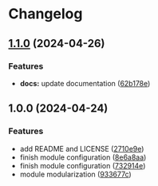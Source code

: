 # Changelog

## [1.1.0](https://github.com/GersonRS/modern-gitops-stack-module-cluster-kind/compare/v1.0.0...v1.1.0) (2024-04-26)


### Features

* **docs:** update documentation ([62b178e](https://github.com/GersonRS/modern-gitops-stack-module-cluster-kind/commit/62b178e6ac26aebc33d5f6267b24c79a672a8eda))

## 1.0.0 (2024-04-24)


### Features

* add README and LICENSE ([2710e9e](https://github.com/GersonRS/modern-gitops-stack-module-cluster-kind/commit/2710e9e13e1dc7d112e1c0b1826c0a3e37ac1c29))
* finish module configuration ([8e6a8aa](https://github.com/GersonRS/modern-gitops-stack-module-cluster-kind/commit/8e6a8aaa16e2f18a45f01c3252c7569a3ed4a5bb))
* finish module configuration ([732914e](https://github.com/GersonRS/modern-gitops-stack-module-cluster-kind/commit/732914e652e6234521c791839159bb59c3eb76da))
* module modularization ([933677c](https://github.com/GersonRS/modern-gitops-stack-module-cluster-kind/commit/933677c3a29e4976dd93e131d2b29f15518f3b22))
